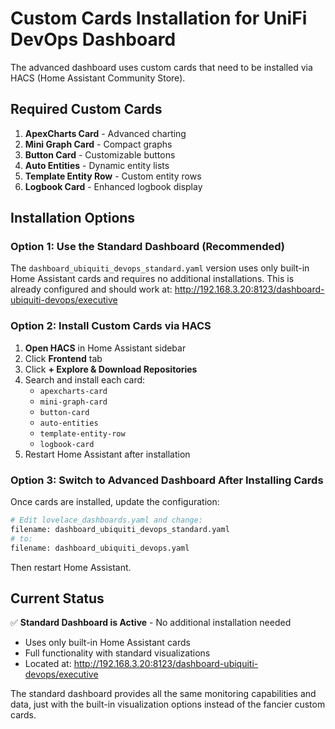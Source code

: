 # Custom Cards Installation for UniFi DevOps Dashboard

The advanced dashboard uses custom cards that need to be installed via HACS (Home Assistant Community Store).

## Required Custom Cards

1. **ApexCharts Card** - Advanced charting
2. **Mini Graph Card** - Compact graphs
3. **Button Card** - Customizable buttons
4. **Auto Entities** - Dynamic entity lists
5. **Template Entity Row** - Custom entity rows
6. **Logbook Card** - Enhanced logbook display

## Installation Options

### Option 1: Use the Standard Dashboard (Recommended)
The `dashboard_ubiquiti_devops_standard.yaml` version uses only built-in Home Assistant cards and requires no additional installations. This is already configured and should work at:
http://192.168.3.20:8123/dashboard-ubiquiti-devops/executive

### Option 2: Install Custom Cards via HACS

1. **Open HACS** in Home Assistant sidebar
2. Click **Frontend** tab
3. Click **+ Explore & Download Repositories**
4. Search and install each card:
   - `apexcharts-card`
   - `mini-graph-card`
   - `button-card`
   - `auto-entities`
   - `template-entity-row`
   - `logbook-card`
5. Restart Home Assistant after installation

### Option 3: Switch to Advanced Dashboard After Installing Cards

Once cards are installed, update the configuration:

```bash
# Edit lovelace_dashboards.yaml and change:
filename: dashboard_ubiquiti_devops_standard.yaml
# to:
filename: dashboard_ubiquiti_devops.yaml
```

Then restart Home Assistant.

## Current Status

✅ **Standard Dashboard is Active** - No additional installation needed
- Uses only built-in Home Assistant cards
- Full functionality with standard visualizations
- Located at: http://192.168.3.20:8123/dashboard-ubiquiti-devops/executive

The standard dashboard provides all the same monitoring capabilities and data, just with the built-in visualization options instead of the fancier custom cards.